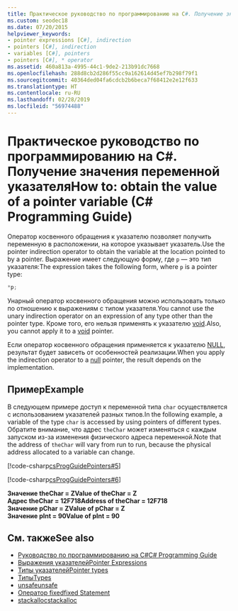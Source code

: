 ```yaml
---
title: Практическое руководство по программированию на C#. Получение значения переменной указателя
ms.custom: seodec18
ms.date: 07/20/2015
helpviewer_keywords:
- pointer expressions [C#], indirection
- pointers [C#], indirection
- variables [C#], pointers
- pointers [C#], * operator
ms.assetid: 460a813a-4995-44c1-9de2-213b91dc7668
ms.openlocfilehash: 288d8cb2d286f55cc9a162614d45ef7b298f79f1
ms.sourcegitcommit: 40364ded04fa6cdcb2b6beca7f68412e2e12f633
ms.translationtype: HT
ms.contentlocale: ru-RU
ms.lasthandoff: 02/28/2019
ms.locfileid: "56974488"
---
```

# <a name="how-to-obtain-the-value-of-a-pointer-variable-c-programming-guide"></a><span data-ttu-id="515bd-102">Практическое руководство по программированию на C#. Получение значения переменной указателя</span><span class="sxs-lookup"><span data-stu-id="515bd-102">How to: obtain the value of a pointer variable (C# Programming Guide)</span></span>

<span data-ttu-id="515bd-103">Оператор косвенного обращения к указателю позволяет получить переменную в расположении, на которое указывает указатель.</span><span class="sxs-lookup"><span data-stu-id="515bd-103">Use the pointer indirection operator to obtain the variable at the location pointed to by a pointer.</span></span> <span data-ttu-id="515bd-104">Выражение имеет следующую форму, где `p` — это тип указателя:</span><span class="sxs-lookup"><span data-stu-id="515bd-104">The expression takes the following form, where `p` is a pointer type:</span></span>  

```csharp
*p;  
```

<span data-ttu-id="515bd-105">Унарный оператор косвенного обращения можно использовать только по отношению к выражениям с типом указателя.</span><span class="sxs-lookup"><span data-stu-id="515bd-105">You cannot use the unary indirection operator on an expression of any type other than the pointer type.</span></span> <span data-ttu-id="515bd-106">Кроме того, его нельзя применять к указателю [void](../../../csharp/language-reference/keywords/void.md).</span><span class="sxs-lookup"><span data-stu-id="515bd-106">Also, you cannot apply it to a [void](../../../csharp/language-reference/keywords/void.md) pointer.</span></span>  

<span data-ttu-id="515bd-107">Если оператор косвенного обращения применяется к указателю [NULL](../../../csharp/language-reference/keywords/null.md), результат будет зависеть от особенностей реализации.</span><span class="sxs-lookup"><span data-stu-id="515bd-107">When you apply the indirection operator to a [null](../../../csharp/language-reference/keywords/null.md) pointer, the result depends on the implementation.</span></span>  

## <a name="example"></a><span data-ttu-id="515bd-108">Пример</span><span class="sxs-lookup"><span data-stu-id="515bd-108">Example</span></span>

<span data-ttu-id="515bd-109">В следующем примере доступ к переменной типа `char` осуществляется с использованием указателей разных типов.</span><span class="sxs-lookup"><span data-stu-id="515bd-109">In the following example, a variable of the type `char` is accessed by using pointers of different types.</span></span> <span data-ttu-id="515bd-110">Обратите внимание, что адрес `theChar` может изменяться с каждым запуском из-за изменения физического адреса переменной.</span><span class="sxs-lookup"><span data-stu-id="515bd-110">Note that the address of `theChar` will vary from run to run, because the physical address allocated to a variable can change.</span></span>  

 [!code-csharp[csProgGuidePointers#5](~/samples/snippets/csharp/VS_Snippets_VBCSharp/csProgGuidePointers/CS/Pointers2.cs#5)]  

 [!code-csharp[csProgGuidePointers#6](~/samples/snippets/csharp/VS_Snippets_VBCSharp/csProgGuidePointers/CS/Pointers.cs#6)]  
  
<span data-ttu-id="515bd-111">**Значение theChar = Z**</span><span class="sxs-lookup"><span data-stu-id="515bd-111">**Value of theChar = Z**</span></span>  
<span data-ttu-id="515bd-112">**Адрес theChar = 12F718**</span><span class="sxs-lookup"><span data-stu-id="515bd-112">**Address of theChar = 12F718**</span></span>  
<span data-ttu-id="515bd-113">**Значение pChar = Z**</span><span class="sxs-lookup"><span data-stu-id="515bd-113">**Value of pChar = Z**</span></span>  
<span data-ttu-id="515bd-114">**Значение pInt = 90**</span><span class="sxs-lookup"><span data-stu-id="515bd-114">**Value of pInt = 90**</span></span>  

## <a name="see-also"></a><span data-ttu-id="515bd-115">См. также</span><span class="sxs-lookup"><span data-stu-id="515bd-115">See also</span></span>

- [<span data-ttu-id="515bd-116">Руководство по программированию на C#</span><span class="sxs-lookup"><span data-stu-id="515bd-116">C# Programming Guide</span></span>](../../../csharp/programming-guide/index.md)
- [<span data-ttu-id="515bd-117">Выражения указателей</span><span class="sxs-lookup"><span data-stu-id="515bd-117">Pointer Expressions</span></span>](../../../csharp/programming-guide/unsafe-code-pointers/pointer-expressions.md)
- [<span data-ttu-id="515bd-118">Типы указателей</span><span class="sxs-lookup"><span data-stu-id="515bd-118">Pointer types</span></span>](../../../csharp/programming-guide/unsafe-code-pointers/pointer-types.md)
- [<span data-ttu-id="515bd-119">Типы</span><span class="sxs-lookup"><span data-stu-id="515bd-119">Types</span></span>](../../../csharp/language-reference/keywords/types.md)
- [<span data-ttu-id="515bd-120">unsafe</span><span class="sxs-lookup"><span data-stu-id="515bd-120">unsafe</span></span>](../../../csharp/language-reference/keywords/unsafe.md)
- [<span data-ttu-id="515bd-121">Оператор fixed</span><span class="sxs-lookup"><span data-stu-id="515bd-121">fixed Statement</span></span>](../../../csharp/language-reference/keywords/fixed-statement.md)
- [<span data-ttu-id="515bd-122">stackalloc</span><span class="sxs-lookup"><span data-stu-id="515bd-122">stackalloc</span></span>](../../../csharp/language-reference/keywords/stackalloc.md)
